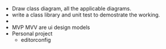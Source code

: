 - Draw class diagram, all the applicable diagrams.
- write a class library and unit test to demostrate the working.
- 
- MVP MVV are ui design models
- Personal project
  - editorconfig  
